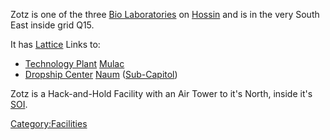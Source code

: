 Zotz is one of the three [Bio Laboratories](Bio_Laboratory.md)
on [Hossin](Hossin.md) and is in the very South East inside grid
Q15.

It has [Lattice](Lattice.md) Links to:

- [Technology Plant](Technology_Plant.md)
  [Mulac](Mulac.md)
- [Dropship Center](Dropship_Center.md)
  [Naum](Naum.md) ([Sub-Capitol](Sub-Capitol.md))

Zotz is a Hack-and-Hold Facility with an Air Tower to it's North, inside
it's [SOI](Sphere_of_Influence.md).

[Category:Facilities](Category:Facilities.md)
